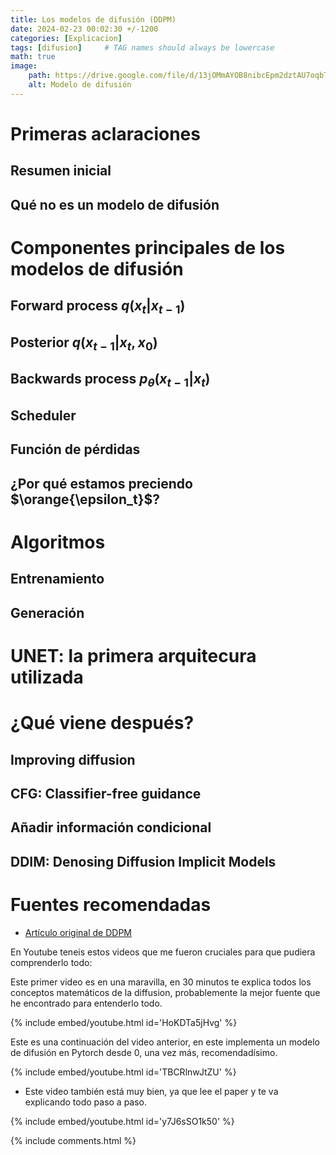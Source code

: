 ```yaml
---
title: Los modelos de difusión (DDPM)
date: 2024-02-23 00:02:30 +/-1200
categories: [Explicacion]
tags: [difusion]     # TAG names should always be lowercase
math: true
image:
    path: https://drive.google.com/file/d/13jOMmAYOB8nibcEpm2dztAU7oqbTQjAo/view?usp=sharing
    alt: Modelo de difusión
---
```



# Primeras aclaraciones

## Resumen inicial

## Qué no es un modelo de difusión

# Componentes principales de los modelos de difusión

## Forward process $q(x_t|x_{t-1})$

## Posterior $q(x_{t-1}|x_t, x_0)$

## Backwards process $p_{\theta}(x_{t-1}|x_t)$

## Scheduler

## Función de pérdidas

## ¿Por qué estamos preciendo $\orange{\epsilon_t}$?

# Algoritmos

## Entrenamiento

## Generación

# UNET: la primera arquitecura utilizada

# ¿Qué viene después?

## Improving diffusion

## CFG: Classifier-free guidance

## Añadir información condicional

## DDIM: Denosing Diffusion Implicit Models

# Fuentes recomendadas

- [Artículo original de DDPM](https://arxiv.org/pdf/2006.11239.pdf)

En Youtube teneis estos videos que me fueron cruciales para que pudiera comprenderlo todo:

Este primer video es en una maravilla, en 30 minutos te explica todos los conceptos matemáticos de la diffusion, probablemente la mejor fuente que he encontrado para entenderlo todo.

{% include embed/youtube.html id='HoKDTa5jHvg' %}


Este es una continuación del video anterior, en este implementa un modelo de difusión en Pytorch desde 0, una vez más, recomendadísimo.

{% include embed/youtube.html id='TBCRlnwJtZU' %}

- Este video también está muy bien, ya que lee el paper y te va explicando todo paso a paso.

{% include embed/youtube.html id='y7J6sSO1k50' %}


{% include comments.html %}